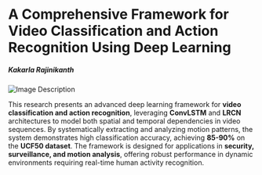 # **A Comprehensive Framework for Video Classification and Action Recognition Using Deep Learning**

##### *Kakarla Rajinikanth*

![Image Description](https://www.google.com/url?sa=i&url=https%3A%2F%2Fmedium.com%2Fhuman-centered-ai%2Ftominhai-2024-1st-workshop-on-theory-of-mind-in-human-ai-interaction-dc1fd6331716&psig=AOvVaw25jqWI2okk9AO7BKH-qS3T&ust=1740298413684000&source=images&cd=vfe&opi=89978449&ved=0CBAQjRxqFwoTCPDglvfq1osDFQAAAAAdAAAAABAE)




This research presents an advanced deep learning framework for **video classification and action recognition**, leveraging **ConvLSTM** and **LRCN** architectures to model both spatial and temporal dependencies in video sequences. By systematically extracting and analyzing motion patterns, the system demonstrates high classification accuracy, achieving **85-90%** on the **UCF50 dataset**. The framework is designed for applications in **security, surveillance, and motion analysis**, offering robust performance in dynamic environments requiring real-time human activity recognition.
